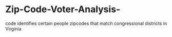 # Zip-Code-Voter-Analysis-
code identifies certain people zipcodes that match congressional districts in Virginia
